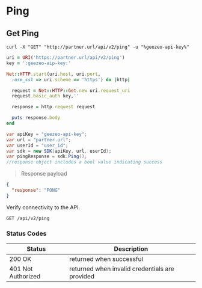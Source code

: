 # Ping

## Get Ping

```shell
curl -X "GET" "http://partner.url/api/v2/ping" -u "%geezeo-api-key%"
```

```ruby
uri = URI('https://partner.url/api/v2/ping')
key = ':geezeo-aip-key:'

Net::HTTP.start(uri.host, uri.port,
  :use_ssl => uri.scheme == 'https') do |http|

  request = Net::HTTP::Get.new uri.request_uri
  request.basic_auth key,''

  response = http.request request

  puts response.body
end
```

```csharp
var apiKey = "geezeo-api-key";
var url = "partner.url";
var userId = "user_id";
var sdk = new SDK(apiKey, url, userId);
var pingResponse = sdk.Ping();
//response object includes a bool value indicating success
```


> Response payload

```json
{
  "response": "PONG"
}
```

Verify connectivity to the API.

`GET /api/v2/ping`


### Status Codes

| Status | Description |
|--------|-------------|
| 200 OK | returned when successful |
| 401 Not Authorized | returned when invalid credentials are provided |
